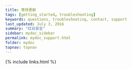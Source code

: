 ```yaml
---
title: 等待更新
tags: [getting_started, troubleshooting]
keywords: questions, troubleshooting, contact, support
last_updated: July 3, 2016
summary: "红日安全"
sidebar: mydoc_sidebar
permalink: mydoc_support.html
folder: mydoc
topnav: topnav
---
```




{% include links.html %}
